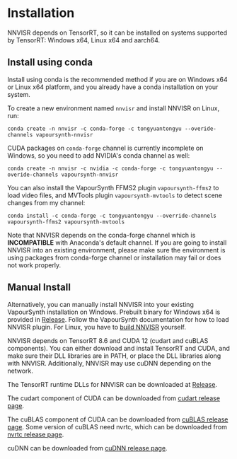 # Installation

NNVISR depends on TensorRT, so it can be installed on systems
supported by TensorRT: Windows x64, Linux x64 and aarch64.

## Install using conda

Install using conda is the recommended method if you are on Windows x64
or Linux x64 platform, and you already have a conda installation on your system.

To create a new environment named `nnvisr` and install NNVISR on Linux, run:

```
conda create -n nnvisr -c conda-forge -c tongyuantongyu --overide-channels vapoursynth-nnvisr
```

CUDA packages on `conda-forge` channel is currently incomplete on Windows,
so you need to add NVIDIA's conda channel as well:

```
conda create -n nnvisr -c nvidia -c conda-forge -c tongyuantongyu --overide-channels vapoursynth-nnvisr
```

You can also install the VapourSynth FFMS2 plugin `vapoursynth-ffms2` to load
video files, and MVTools plugin `vapoursynth-mvtools` to detect scene changes
from my channel:

```
conda install -c conda-forge -c tongyuantongyu --override-channels vapoursynth-ffms2 vapoursynth-mvtools
```

Note that NNVISR depends on the conda-forge channel which is **INCOMPATIBLE**
with Anaconda's default channel. If you are going to install NNVISR into
an existing environment, please make sure the environment is using packages
from conda-forge channel or installation may fail or does not work properly.

## Manual Install

Alternatively, you can manually install NNVISR into your existing
VapourSynth installation on Windows. Prebuilt binary for Windows x64
is provided in
[Release](https://github.com/tongyuantongyu/vs-NNVISR/releases).
Follow the VapourSynth documentation for how to load
NNVISR plugin. For Linux, you have to
[build NNVISR](https://github.com/tongyuantongyu/vs-NNVISR/blob/main/docs/build.md) yourself.

NNVISR depends on TensorRT 8.6 and CUDA 12 (cudart and cuBLAS components).
You can either download and install TensorRT and CUDA,
and make sure their DLL libraries are in PATH,
or place the DLL libraries along with NNVISR.
Additionally, NNVISR may use cuDNN depending on the network.

The TensorRT runtime DLLs for NNVISR can be downloaded at
[Release](https://github.com/tongyuantongyu/vs-NNVISR/releases). 

The cudart component of CUDA can be downloaded from
[cudart release page](https://developer.download.nvidia.com/compute/cuda/redist/cuda_cudart/windows-x86_64/cuda_cudart-windows-x86_64-12.1.105-archive.zip).

The cuBLAS component of CUDA can be downloaded from
[cuBLAS release page](https://developer.download.nvidia.com/compute/cuda/redist/libcublas/windows-x86_64/libcublas-windows-x86_64-12.1.3.1-archive.zip).
Some version of cuBLAS need nvrtc, which can be downloaded from
[nvrtc release page](https://developer.download.nvidia.com/compute/cuda/redist/cuda_nvrtc/windows-x86_64/cuda_nvrtc-windows-x86_64-12.1.105-archive.zip).

cuDNN can be downloaded from
[cuDNN release page](https://developer.download.nvidia.com/compute/cudnn/redist/cudnn/windows-x86_64/cudnn-windows-x86_64-8.9.2.26_cuda12-archive.zip).
